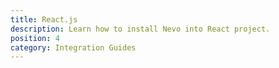 ```yaml
---
title: React.js
description: Learn how to install Nevo into React project.
position: 4
category: Integration Guides
---
```


